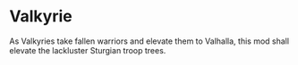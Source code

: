 # Valkyrie
As Valkyries take fallen warriors and elevate them to Valhalla, this mod shall elevate the lackluster Sturgian troop trees.
